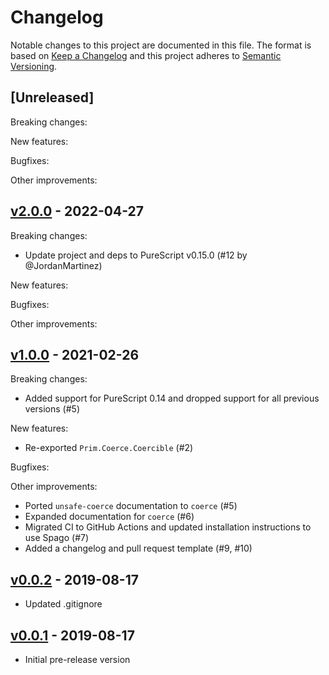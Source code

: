 # Changelog

Notable changes to this project are documented in this file. The format is based on [Keep a Changelog](https://keepachangelog.com/en/1.0.0/) and this project adheres to [Semantic Versioning](https://semver.org/spec/v2.0.0.html).

## [Unreleased]

Breaking changes:

New features:

Bugfixes:

Other improvements:

## [v2.0.0](https://github.com/purescript/purescript-safe-coerce/releases/tag/v2.0.0) - 2022-04-27

Breaking changes:
- Update project and deps to PureScript v0.15.0 (#12 by @JordanMartinez)

New features:

Bugfixes:

Other improvements:

## [v1.0.0](https://github.com/purescript/purescript-safe-coerce/releases/tag/v1.0.0) - 2021-02-26

Breaking changes:
- Added support for PureScript 0.14 and dropped support for all previous versions (#5)

New features:
- Re-exported `Prim.Coerce.Coercible` (#2)

Bugfixes:

Other improvements:
- Ported `unsafe-coerce` documentation to `coerce` (#5)
- Expanded documentation for `coerce` (#6)
- Migrated CI to GitHub Actions and updated installation instructions to use Spago (#7)
- Added a changelog and pull request template (#9, #10)

## [v0.0.2](https://github.com/purescript/purescript-safe-coerce/releases/tag/v0.0.2) - 2019-08-17

- Updated .gitignore

## [v0.0.1](https://github.com/purescript/purescript-safe-coerce/releases/tag/v0.0.1) - 2019-08-17

- Initial pre-release version
